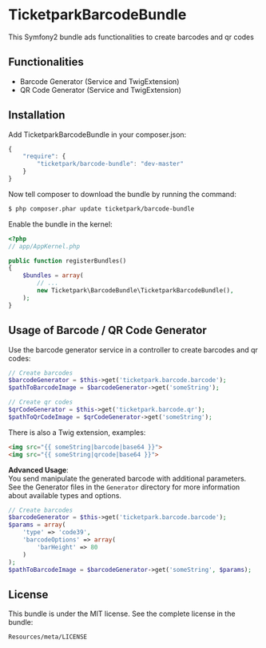 # TicketparkBarcodeBundle

This Symfony2 bundle ads functionalities to create barcodes and qr codes

## Functionalities
* Barcode Generator (Service and TwigExtension)
* QR Code Generator (Service and TwigExtension)

## Installation

Add TicketparkBarcodeBundle in your composer.json:

```js
{
    "require": {
        "ticketpark/barcode-bundle": "dev-master"
    }
}
```

Now tell composer to download the bundle by running the command:

``` bash
$ php composer.phar update ticketpark/barcode-bundle
```

Enable the bundle in the kernel:

``` php
<?php
// app/AppKernel.php

public function registerBundles()
{
    $bundles = array(
        // ...
        new Ticketpark\BarcodeBundle\TicketparkBarcodeBundle(),
    );
}
```
## Usage of Barcode / QR Code Generator
Use the barcode generator service in a controller to create barcodes and qr codes:

``` php
// Create barcodes
$barcodeGenerator = $this->get('ticketpark.barcode.barcode');
$pathToBarcodeImage = $barcodeGenerator->get('someString');

// Create qr codes
$qrCodeGenerator = $this->get('ticketpark.barcode.qr');
$pathToQrCodeImage = $qrCodeGenerator->get('someString');
```


There is also a Twig extension, examples:
``` html
<img src="{{ someString|barcode|base64 }}">
<img src="{{ someString|qrcode|base64 }}">
```

**Advanced Usage**:<br>
You send manipulate the generated barcode with additional parameters.
See the Generator files in the `Generator` directory for more information about available types and options.

``` php
// Create barcodes
$barcodeGenerator = $this->get('ticketpark.barcode.barcode');
$params = array(
    'type' => 'code39',
    'barcodeOptions' => array(
        'barHeight' => 80
    )
);
$pathToBarcodeImage = $barcodeGenerator->get('someString', $params);
```

## License
This bundle is under the MIT license. See the complete license in the bundle:

    Resources/meta/LICENSE
